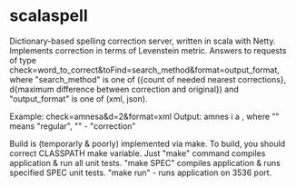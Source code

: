 scalaspell
==========

Dictionary-based spelling correction server, written in scala with Netty.
Implements correction in terms of Levenstein metric.
Answers to requests of type check=word_to_correct&toFind=search_method&format=output_format,
where "search_method" is one of ({count of needed nearest corrections}, d{maximum difference between correction and original})
and "output_format" is one of (xml, json).

Example: check=amnesa&d=2&format=xml
Output:
<ws>
    <w>
        <r>amnes</r>
        <c>i</c>
        <r>a</r>
    </w>
</ws>
, where "<r>" means "regular", "<c>" - "correction"

Build is (temporarly & poorly) implemented via make. To build, you should correct CLASSPATH make variable.
Just "make" command compiles application & run all unit tests.
"make SPEC" compiles application & runs specified SPEC unit tests.
"make run" - runs application on 3536 port.
